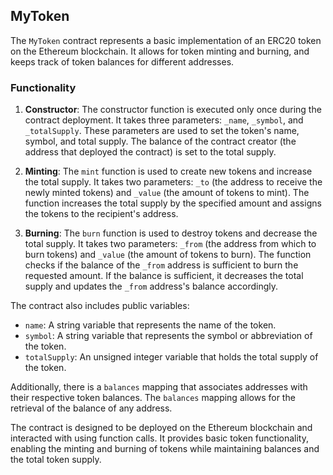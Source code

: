 ## MyToken

The `MyToken` contract represents a basic implementation of an ERC20 token on the Ethereum blockchain. It allows for token minting and burning, and keeps track of token balances for different addresses.

### Functionality

1. **Constructor**: The constructor function is executed only once during the contract deployment. It takes three parameters: `_name`, `_symbol`, and `_totalSupply`. These parameters are used to set the token's name, symbol, and total supply. The balance of the contract creator (the address that deployed the contract) is set to the total supply.

2. **Minting**: The `mint` function is used to create new tokens and increase the total supply. It takes two parameters: `_to` (the address to receive the newly minted tokens) and `_value` (the amount of tokens to mint). The function increases the total supply by the specified amount and assigns the tokens to the recipient's address.

3. **Burning**: The `burn` function is used to destroy tokens and decrease the total supply. It takes two parameters: `_from` (the address from which to burn tokens) and `_value` (the amount of tokens to burn). The function checks if the balance of the `_from` address is sufficient to burn the requested amount. If the balance is sufficient, it decreases the total supply and updates the `_from` address's balance accordingly.

The contract also includes public variables:

- `name`: A string variable that represents the name of the token.
- `symbol`: A string variable that represents the symbol or abbreviation of the token.
- `totalSupply`: An unsigned integer variable that holds the total supply of the token.

Additionally, there is a `balances` mapping that associates addresses with their respective token balances. The `balances` mapping allows for the retrieval of the balance of any address.

The contract is designed to be deployed on the Ethereum blockchain and interacted with using function calls. It provides basic token functionality, enabling the minting and burning of tokens while maintaining balances and the total token supply.
